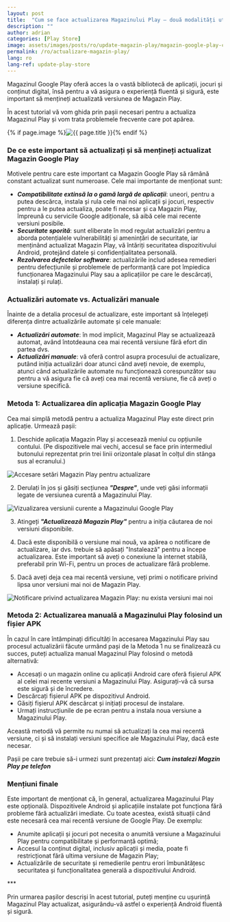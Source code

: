 ```yaml
---
layout: post
title:  "Cum se face actualizarea Magazinului Play – două modalități utile"
description: ""
author: adrian
categories: [Play Store]
image: assets/images/posts/ro/update-magazin-play/magazin-google-play-cum-se-actualizeaza.png
permalink: /ro/actualizare-magazin-play/
lang: ro
lang-ref: update-play-store
---
```


Magazinul Google Play oferă acces la o vastă bibliotecă de aplicații, jocuri și conținut digital, însă pentru a vă asigura o experiență fluentă și sigură, este important să mențineți actualizată versiunea de Magazin Play.

În acest tutorial vă vom ghida prin pașii necesari pentru a actualiza Magazinul Play și vom trata problemele frecvente care pot apărea.

{% if page.image %}<img class="featured-image img-fluid rounded" title="Magazin Play Store" src="{{ site.baseurl }}/{{ page.image }}" alt="{{ page.title }}">{% endif %}

<!--ADSPACE_ID:2x2-->

### De ce este important să actualizați și să mențineți actualizat Magazin Google Play

Motivele pentru care este important ca Magazin Google Play să rămână constant actualizat sunt numeroase. Cele mai importante de menționat sunt:
- ***Compatibilitate extinsă la o gamă largă de aplicații***: uneori, pentru a putea descărca, instala și rula cele mai noi aplicații și jocuri, respectiv pentru a le putea actualiza, poate fi necesar și ca Magazin Play, împreună cu servicile Google adiționale, să aibă cele mai recente versiuni posibile.
- ***Securitate sporită***: sunt eliberate în mod regulat actualizări pentru a aborda potențialele vulnerabilități și amenințări de securitate, iar menținând actualizat Magazin Play, vă întăriți securitatea dispozitivului Android, protejând datele și confidențialitatea personală.
- ***Rezolvarea defectelor software***: actualizările includ adesea remedieri pentru defecțiunile și problemele de performanță care pot împiedica funcționarea Magazinului Play sau a aplicațiilor pe care le descărcați, instalați și rulați.

### Actualizări automate vs. Actualizări manuale

Înainte de a detalia procesul de actualizare, este important să înțelegeți diferența dintre actualizările automate și cele manuale:
- ***Actualizări automate***: în mod implicit, Magazinul Play se actualizează automat, având întotdeauna cea mai recentă versiune fără efort din partea dvs.
- ***Actualizări manuale***: vă oferă control asupra procesului de actualizare, putând iniția actualizări doar atunci când aveți nevoie, de exemplu, atunci când actualizările automate nu funcționează corespunzător sau pentru a vă asigura fie că aveți cea mai recentă versiune, fie că aveți o versiune specifică.

### Metoda 1: Actualizarea din aplicația Magazin Google Play

Cea mai simplă metodă pentru a actualiza Magazinul Play este direct prin aplicație. Urmează pașii:

1. Deschide aplicația Magazin Play și accesează meniul cu opțiunile contului. (Pe dispozitivele mai vechi, accesul se face prin intermediul butonului reprezentat prin trei linii orizontale plasat în colțul din stânga sus al ecranului.)
<img alt="Accesare setări Magazin Play pentru actualizare" title="Accesare setări Magazin Play pentru actualizare" class="article-image" max-width="350" src="/assets/images/posts/{{ page.lang }}/update-magazin-play/setari-magazin-play.jpg">

2. Derulați în jos și găsiți secțiunea ***"Despre"***, unde veți găsi informații legate de versiunea curentă a Magazinului Play.
<img alt="Vizualizarea versiunii curente a Magazinului Google Play" title="Versiunea currenta a Magazinului Play" class="article-image" src="/assets/images/posts/{{ page.lang }}/update-magazin-play/actualizare-magazin-play.jpg">

3. Atingeți ***"Actualizează Magazin Play"*** pentru a iniția căutarea de noi versiuni disponibile.

4. Dacă este disponibilă o versiune mai nouă, va apărea o notificare de actualizare, iar dvs. trebuie să apăsați "Instalează" pentru a începe actualizarea. Este important să aveți o conexiune la internet stabilă, preferabil prin Wi-Fi, pentru un proces de actualizare fără probleme.

5. Dacă aveți deja cea mai recentă versiune, veți primi o notificare privind lipsa unor versiuni mai noi de Magazin Play.
<img alt="Notificare privind actualizarea Magazin Play: nu exista versiuni mai noi" title="Notificare privind actualizarea Magazin Play" class="article-image" src="/assets/images/posts/{{ page.lang }}/update-magazin-play/aplicatia-magazin-play-este-actualizata.jpg">

### Metoda 2: Actualizarea manuală a Magazinului Play folosind un fișier APK

În cazul în care întâmpinați dificultăți în accesarea Magazinului Play sau procesul actualizării făcute urmând pași de la Metoda 1 nu se finalizează cu succes, puteți actualiza manual Magazinul Play folosind o metodă alternativă:

- Accesați o un magazin online cu aplicații Android care oferă fișierul APK al celei mai recente versiuni a Magazinului Play. Asigurați-vă că sursa este sigură și de încredere.
- Descărcați fișierul APK pe dispozitivul Android.
- Găsiți fișierul APK descărcat și inițiați procesul de instalare.
- Urmați instrucțiunile de pe ecran pentru a instala noua versiune a Magazinului Play.

Această metodă vă permite nu numai să actualizați la cea mai recentă versiune, ci și să instalați versiuni specifice ale Magazinului Play, dacă este necesar.

Pașii pe care trebuie să-i urmezi sunt prezentați aici: ***Cum instalezi Magzin Play pe telefon***

### Mențiuni finale

Este important de menționat că, în general, actualizarea Magazinului Play este opțională. Dispozitivele Android și aplicațiile instalate pot funcționa fără probleme fără actualizări imediate. Cu toate acestea, există situații când este necesară cea mai recentă versiune de Google Play. De exemplu:
- Anumite aplicații și jocuri pot necesita o anumită versiune a Magazinului Play pentru compatibilitate și performanță optimă;
- Accesul la conținut digital, inclusiv aplicații și media, poate fi restricționat fără ultima versiune de Magazin Play;
- Actualizările de securitate și remedierile pentru erori îmbunătățesc securitatea și funcționalitatea generală a dispozitivului Android.

<div class="post-bottom-stars">***</div>

Prin urmarea pașilor descriși în acest tutorial, puteți menține cu ușurință Magazinul Play actualizat, asigurându-vă astfel o experiență Android fluentă și sigură.